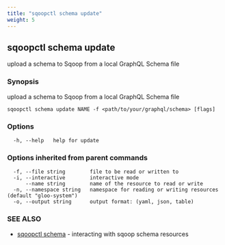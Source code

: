 ```yaml
---
title: "sqoopctl schema update"
weight: 5
---
```

## sqoopctl schema update

upload a schema to Sqoop from a local GraphQL Schema file

### Synopsis

upload a schema to Sqoop from a local GraphQL Schema file

```
sqoopctl schema update NAME -f <path/to/your/graphql/schema> [flags]
```

### Options

```
  -h, --help   help for update
```

### Options inherited from parent commands

```
  -f, --file string        file to be read or written to
  -i, --interactive        interactive mode
      --name string        name of the resource to read or write
  -n, --namespace string   namespace for reading or writing resources (default "gloo-system")
  -o, --output string      output format: (yaml, json, table)
```

### SEE ALSO

* [sqoopctl schema](../sqoopctl_schema)	 - interacting with sqoop schema resources

